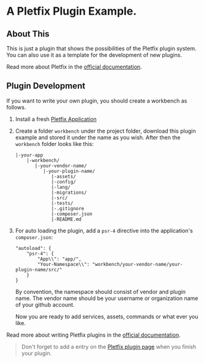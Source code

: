 # A Pletfix Plugin Example.

## About This

This is just a plugin that shows the possibilities of the Pletfix plugin system. You can also use it as a template for 
the development of new plugins.

Read more about Pletfix in the [official documentation](https://pletfix.com).

## Plugin Development

If you want to write your own plugin, you should create a workbench as follows.

1. Install a fresh [Pletfix Application](https://github.com/pletfix/app)

2. Create a folder `workbench` under the project folder, download this plugin example and stored it under the name as 
   you wish. After then the `workbench` folder looks like this:
   
    ~~~    
    |-your-app  
        |-workbench/
           |-your-vendor-name/
              |-your-plugin-name/
                 |-assets/
                 |-config/
                 |-lang/
                 |-migrations/
                 |-src/
                 |-tests/
                 |-.gitignore
                 |-composer.json
                 |-README.md

    ~~~    

3. For auto loading the plugin, add a `psr-4` directive into the application's `composer.json`:
        
    ~~~    
    "autoload": {
        "psr-4": {
            "App\\": "app/",
            "Your-Namespace\\": "workbench/your-vendor-name/your-plugin-name/src/"
        }
    }  
    ~~~

    By convention, the namespace should consist of vendor and plugin name. The vendor name should be your username 
    or organization name of your github account.
    
    Now you are ready to add services, assets, commands or what ever you like. 

Read more about writing Pletfix plugins in the [official documentation](https://pletfix.com/docs/master/en/plugins#writing).   

> Don't forget to add a entry on the [Pletfix plugin page](https://pletfix.com/plugins) when you finish your plugin.
